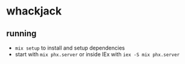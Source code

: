 # whackjack

## running

- `mix setup` to install and setup dependencies
- start with `mix phx.server` or inside IEx with `iex -S mix phx.server`
